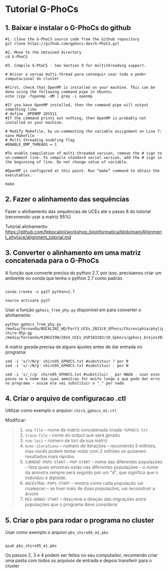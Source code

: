 
# Tutorial G-PhoCs 

## 1. Baixar e instalar o G-PhoCs do github

```
#1. Clone the G-PhoCS source code from the Github repository
git clone https://github.com/gphocs-dev/G-PhoCS.git

#2. Move to the obtained directory
cd G-PhoCS

#3. Compile G-PhoCS - See Section 9 for multithreading support.

# Ativar a versao multi-thread para conseguir usar todo o poder computacional do cluster

#First, check that OpenMP is installed on your machine. This can be done using the following command pipe in Ubuntu:
echo |cpp -fopenmp -dM | grep -i openmp

#If you have OpenMP installed, then the command pipe will output something like
# define _OPENMP 201511
#If the command prints out nothing, then OpenMP is probably not installed on your machine.

# Modify Makefile, by un-commenting the variable assignment on Line 7:
nano Makefile
# Multi threading enabling flag
#ENABLE_OMP_THREADS = 1

#To enable compilation of multi-threaded version, remove the # sign to un-comment line. To compile standard serial version, add the # sign in the beginning of line. Do not change value of variable.

#OpenMP is configured at this point. Run “make” command to obtain the executables.

make

```

## 2. Fazer o alinhamento das sequências
Fazer o alinhamento das sequências de UCEs ate o passo 8 do tutorial (recomendo usar a matriz 95%)

Tutorial alinhamento: https://github.com/febocalini/workshop_bioinformatica/blob/main/Alignment_phyluce/alignment_tutorial.md

## 3. Converter o alinhamento em uma matriz concatenada para o G-PhoCs

A função que converte precisa do python 2.7, por isso, precisamos criar um ambiente no conda que tenha o python 2.7 como padrão
 
```` 

conda create -n py27 python=2.7

source activate py27

````

Usar a função `gphocs_from_phy.py` disponível em para converter o alinhamento

```` 
python gphocs_from_phy.py /media/fernanda/BOCALINI_HD/Part3_UCEs_2023/8_GPhocs/Chiroxiphia/phylip-chiro-95p-gp /media/fernanda/KINGSTON/2024_UCEs_USP183203/10_Gphocs/gphocs_brejos2025/chiroxiphia/chiro95_GPHOCS.txt

````

A matriz gerada precisa de alguns ajustes antes de dar entrada no programa:

````
sed -i 's/?/N/g' chiro95_GPHOCS.txt #substituir ? por N
sed -i 's/-/N/g' chiro95_GPHOCS.txt #substituir - por N

sed -i 's/_//g' chiro95_GPHOCS.txt #substituir _ por NADA - usar esse passo se o nome das suas amostras for muito longo o que pode dar erro no programa - assim ele vai substituir o "_" por nada

````

## 4. Criar o arquivo de configuracao .ctl

Utilizar como exemplo o arquivo: `chiro_gphocs_m1.ctl`

Modificar: 

> 1. `seq-file` – nome da matriz concatenada criada `*GPHOCS.txt`
>  2. `trace-file` – nome do output que será gerado
> 3. `num-loci` – número de loci da sua matriz
> 4. `mcmc-iterations` – número de iterações – recomendo 5 milhões, mas vocês podem tentar rodar com 2 milhões se quiserem resultados mais rápidos
> 5. `CURRENT-POPS-START` – `POP-START` – nome das diferentes populações – lista quais amostras estão nas diferentes populações – o nome da amostra sempre será seguido por um "d", que significa que o indivíduo é diplóide.
> 6. `ANCESTRAL-POPS-START` – mostra como cada população vai coalescer – se tiver mais de duas populações, vai reconstruir a árvore
> 7. `MIG-BANDS-START` – descreve a direção das migrações entre populações que o programa deve considerar


## 5. Criar o pbs para rodar o programa no cluster

Usar como exemplo o arquivo `pbs_chiro95_m1.pbs` 

````

qsub pbs_chiro95_m1.pbs

````

Os passos 2, 3 e 4 podem ser feitos no seu computador, recomendo criar uma pasta com todos os arquivos de entrada e depois transferir para o cluster

 













